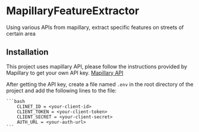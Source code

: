 # MapillaryFeatureExtractor
Using various APIs from mapillary, extract specific features on streets of certain area

## Installation
This project uses mapillary API, please follow the instructions provided by Mapillary to get your own API key. [Mapillary API](https://www.mapillary.com/developer)

After getting the API key, create a file named `.env` in the root directory of the project and add the following lines to the file:

    ```bash
        CLINET_ID = <your-client-id>
        CLIENT_TOKEN = <your-client-token>
        CLIENT_SECRET = <your-client-secret>
        AUTH_URL = <your-auth-url>
    ```